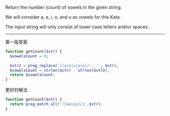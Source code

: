 Return the number (count) of vowels in the given string.

We will consider a, e, i, o, and u as vowels for this Kata.

The input string will only consist of lower case letters and/or spaces.

----

第一版答案

```php
function getCount($str) {
  $vowelsCount = 0;
  
  $str2 = preg_replace('/(a|e|i|o|u)/', '', $str);
  $vowelsCount = strlen($str) - strlen($str2);
  return $vowelsCount;
}
```

更好的解法

```php
function getCount($str) {
  return preg_match_all('/[aeiou]/i',$str);
}
```
